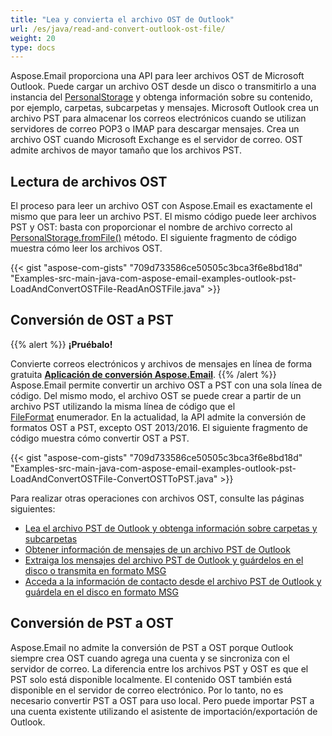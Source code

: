 ```yaml
---
title: "Lea y convierta el archivo OST de Outlook"
url: /es/java/read-and-convert-outlook-ost-file/
weight: 20
type: docs
---
```



Aspose.Email proporciona una API para leer archivos OST de Microsoft Outlook. Puede cargar un archivo OST desde un disco o transmitirlo a una instancia del [PersonalStorage](https://reference.aspose.com/email/java/com.aspose.email/personalstorage/) y obtenga información sobre su contenido, por ejemplo, carpetas, subcarpetas y mensajes. Microsoft Outlook crea un archivo PST para almacenar los correos electrónicos cuando se utilizan servidores de correo POP3 o IMAP para descargar mensajes. Crea un archivo OST cuando Microsoft Exchange es el servidor de correo. OST admite archivos de mayor tamaño que los archivos PST.

## **Lectura de archivos OST**

El proceso para leer un archivo OST con Aspose.Email es exactamente el mismo que para leer un archivo PST. El mismo código puede leer archivos PST y OST: basta con proporcionar el nombre de archivo correcto al [PersonalStorage.fromFile()](https://reference.aspose.com/email/java/com.aspose.email/personalstorage/#fromFile-java.lang.String-) método. El siguiente fragmento de código muestra cómo leer los archivos OST.

{{< gist "aspose-com-gists" "709d733586ce50505c3bca3f6e8bd18d" "Examples-src-main-java-com-aspose-email-examples-outlook-pst-LoadAndConvertOSTFile-ReadAnOSTFile.java" >}}

## **Conversión de OST a PST**

{{% alert %}}
**¡Pruébalo!**

Convierte correos electrónicos y archivos de mensajes en línea de forma gratuita [**Aplicación de conversión Aspose.Email**](https://products.aspose.app/email/es/Conversion).
{{% /alert %}}
Aspose.Email permite convertir un archivo OST a PST con una sola línea de código. Del mismo modo, el archivo OST se puede crear a partir de un archivo PST utilizando la misma línea de código que el [FileFormat](https://reference.aspose.com/email/java/com.aspose.email/fileformat/) enumerador. En la actualidad, la API admite la conversión de formatos OST a PST, excepto OST 2013/2016. El siguiente fragmento de código muestra cómo convertir OST a PST.

{{< gist "aspose-com-gists" "709d733586ce50505c3bca3f6e8bd18d" "Examples-src-main-java-com-aspose-email-examples-outlook-pst-LoadAndConvertOSTFile-ConvertOSTToPST.java" >}}

Para realizar otras operaciones con archivos OST, consulte las páginas siguientes:

- [Lea el archivo PST de Outlook y obtenga información sobre carpetas y subcarpetas](/email/java/read-outlook-pst-file-and-get-folders-and-subfolders-information/)
- [Obtener información de mensajes de un archivo PST de Outlook](/email/java/working-with-messages-in-a-pst-file/#get-messages-information-from-an-outlook-pst-file)
- [Extraiga los mensajes del archivo PST de Outlook y guárdelos en el disco o transmita en formato MSG](/email/java/working-with-messages-in-a-pst-file/#extracting-messages-form-pst-files)
- [Acceda a la información de contacto desde el archivo PST de Outlook y guárdela en el disco en formato MSG](/email/java/working-with-contacts-in-pst-file/#save-contacts-information-from-pst-file-in-msg-format)

## **Conversión de PST a OST**

Aspose.Email no admite la conversión de PST a OST porque Outlook siempre crea OST cuando agrega una cuenta y se sincroniza con el servidor de correo.
La diferencia entre los archivos PST y OST es que el PST solo está disponible localmente. El contenido OST también está disponible en el servidor de correo electrónico.
Por lo tanto, no es necesario convertir PST a OST para uso local.
Pero puede importar PST a una cuenta existente utilizando el asistente de importación/exportación de Outlook.
